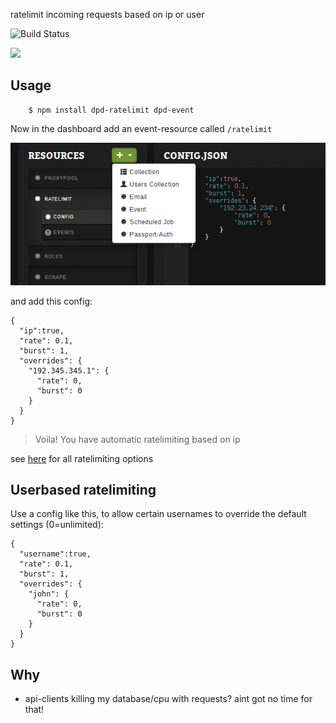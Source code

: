 ratelimit incoming requests based on ip or user

![Build Status](https://travis-ci.org/coderofsalvation/dpd-ratelimit.svg?branch=master)

<img src="https://media.giphy.com/media/GzS9F4X206zle/giphy.gif" width="150" style="width:150px"/>

## Usage 

		$ npm install dpd-ratelimit dpd-event

Now in the dashboard add an event-resource called `/ratelimit` 

<img src="https://raw.githubusercontent.com/coderofsalvation/dpd-ratelimit/master/screenshot.png"/>

and add this config:

    {
      "ip":true,
      "rate": 0.1,
      "burst": 1,
      "overrides": {
        "192.345.345.1": {
          "rate": 0,
          "burst": 0
        }
      }
    }

> Voila! You have automatic ratelimiting based on ip

see [here](https://github.com/defunctzombie/ratelimit-middleware) for all ratelimiting options

## Userbased ratelimiting

Use a config like this, to allow certain usernames to override the default settings (0=unlimited):

    {
      "username":true,
      "rate": 0.1,
      "burst": 1,
      "overrides": {
        "john": {
          "rate": 0,
          "burst": 0
        }
      }
    }

## Why 

* api-clients killing my database/cpu with requests? aint got no time for that!

